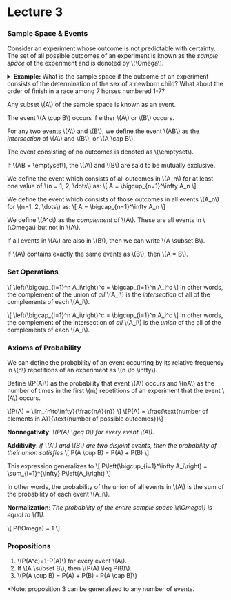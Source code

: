 # Lecture 3
### Sample Space & Events
Consider an experiment whose outcome is not predictable with certainty. The set of all possible outcomes of an experiment is known as the *sample space* of the experiment and is denoted by \\(\Omega\\).

<div class="ex">
<details>
<summary>
<strong>Example:</strong> What is the sample space if the outcome of an experiment consists of the determination of the sex of a newborn child? What about the order of finish in a race among 7 horses numbered 1-7?
</summary>

\\[
    \Omega = \\{ g, b \\}\\\\
    \Omega = \\{ \text{All } 7! \text{ permutations of } (1, 2, 3, 4, 5, 6, 7) \\}
\\]

</details>
</div>

Any subset \\(A\\) of the sample space is known as an event.

The event \\(A \cup B\\) occurs if either \\(A\\) or \\(B\\) occurs.

For any two events \\(A\\) and \\(B\\), we define the event \\(AB\\) as the *intersection* of \\(A\\) and \\(B\\), or \\(A \cap B\\).

The event consisting of no outcomes is denoted as \\(\emptyset\\).

If \\(AB = \emptyset\\), the \\(A\\) and \\(B\\) are said to be mutually exclusive.

We define the event which consists of all outcomes in \\(A_n\\) for at least one value of \\(n = 1, 2, \dots\\) as:
\\[
    A = \bigcup_{n=1}^\infty A_n
\\]

We define the event which consists of those outcomes in all events \\(A_n\\) for \\(n=1, 2, \dots\\) as:
\\[
    A = \bigcap_{n=1}^\infty A_n
\\]

We define \\(A^c\\) as the *complement* of \\(A\\). These are all events in \\(\Omega\\) but not in \\(A\\).

If all events in \\(A\\) are also in \\(B\\), then we can write \\(A \subset B\\).

If \\(A\\) contains exactly the same events as \\(B\\), then \\(A = B\\).

### Set Operations
\\[ \left(\bigcup_{i=1}^n A_i\right)^c = \bigcap_{i=1}^n A_i^c \\]
In other words, the complement of the union of *all* \\(A_i\\) is the *intersection* of all of the complements of each \\(A_i\\).

\\[ \left(\bigcap_{i=1}^n A_i\right)^c = \bigcup_{i=1}^n A_i^c \\]
In other words, the complement of the intersection of *all* \\(A_i\\) is the *union* of the all of the complements of each \\(A_i\\).

### Axioms of Probability

We can define the probability of an event occurring by its relative frequency in \\(n\\) repetitions of an experiment as \\(n \to \infty\\).

Define \\(P(A)\\) as the probability that event \\(A\\) occurs and \\(nA\\) as the number of times in the first \\(n\\) repetitions of an experiment that the event \\(A\\) occurs.

\\[P(A) = \lim_{n\to\infty}{\frac{nA}{n}} \\]
\\[P(A) = \frac{\text{number of elements in A}}{\text{number of possible outcomes}}\\]

<div class="def">

**Nonnegativity**: *\\(P(A) \geq 0\\) for every event \\(A\\).*
</div>

<div class="def">

**Additivity**: *if \\(A\\) and \\(B\\) are two disjoint events, then the probability of their union satisfies*
\\[
    P(A \cup B) = P(A) + P(B)
\\]

</div>

This expression generalizes to
\\[
    P\left(\bigcup_{i=1}^\infty A_i\right) = \sum_{i=1}^{\infty} P\left(A_i\right)
\\]

In other words, the probability of the union of all events in \\(A\\) is the sum of the probability of each event \\(A_i\\).

<div class="def">

**Normalization**: *The probability of the entire sample space \\(\Omega\\) is equal to \\(1\\).*

\\[
    P(\Omega) = 1
\\]

</div>

### Propositions
1. \\(P(A^c)=1-P(A)\\) for every event \\(A\\).
2. If \\(A \subset B\\), then \\(P(A) \leq P(B)\\).
3. \\(P(A \cup B) = P(A) + P(B) - P(A \cap B)\\)

*Note: proposition 3 can be generalized to any number of events.